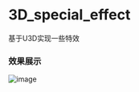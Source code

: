 # 3D_special_effect
基于U3D实现一些特效

### 效果展示

![image](https://github.com/NextoneX/Graphics_by_Taichi/blob/main/resource/demo.gif)
